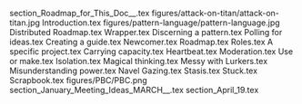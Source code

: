 section_Roadmap_for_This_Doc__.tex
figures/attack-on-titan/attack-on-titan.jpg
Introduction.tex
figures/pattern-language/pattern-language.jpg
Distributed Roadmap.tex
Wrapper.tex
Discerning a pattern.tex
Polling for ideas.tex
Creating a guide.tex
Newcomer.tex
Roadmap.tex
Roles.tex
A specific project.tex
Carrying capacity.tex
Heartbeat.tex
Moderation.tex
Use or make.tex
Isolation.tex
Magical thinking.tex
Messy with Lurkers.tex
Misunderstanding power.tex
Navel Gazing.tex
Stasis.tex
Stuck.tex
Scrapbook.tex
figures/PBC/PBC.png
section_January_Meeting_Ideas_MARCH__.tex
section_April_19.tex
